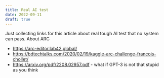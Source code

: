 ```yaml
---
title: Real AI test
date: 2022-09-11
draft: true
---
```


Just collecting links for this article about real tough AI test that no system can pass. About ARC

- https://arc-editor.lab42.global/
- https://bdtechtalks.com/2020/02/19/kaggle-arc-challenge-francois-chollet/
- https://arxiv.org/pdf/2208.02957.pdf - what if GPT-3 is not that stupid as you think